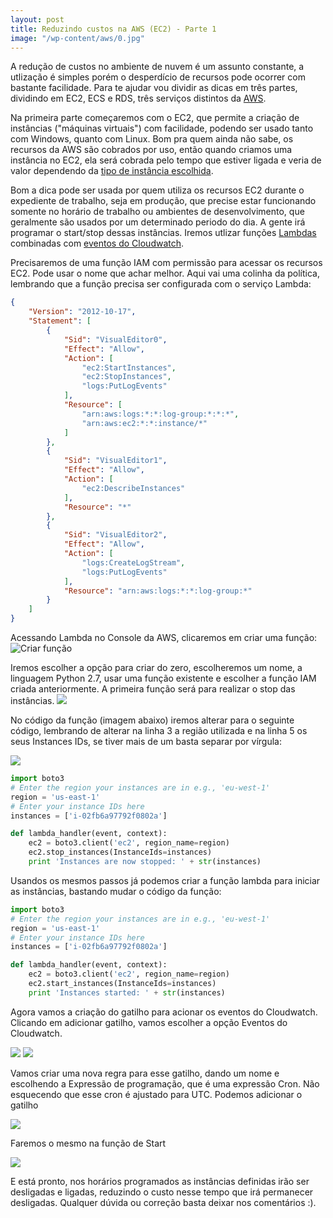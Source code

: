 ```yaml
---
layout: post
title: Reduzindo custos na AWS (EC2) - Parte 1
image: "/wp-content/aws/0.jpg"
---
```


A redução de custos no ambiente de nuvem é um assunto constante, a utlização é simples porém o desperdício de recursos pode ocorrer com bastante facilidade. Para te ajudar vou dividir as dicas em três partes, dividindo em EC2, ECS e RDS, três serviços distintos da [AWS](https://aws.amazon.com/pt/).

Na primeira parte começaremos com o EC2, que permite a criação de instâncias ("máquinas virtuais") com facilidade, podendo ser usado tanto com Windows, quanto com Linux. Bom pra quem ainda não sabe, os recursos da AWS são cobrados por uso, então quando criamos uma instância no EC2, ela será cobrada pelo tempo que estiver ligada e veria de valor dependendo da [tipo de instância escolhida](https://aws.amazon.com/pt/ec2/instance-types/).

Bom a dica pode ser usada por quem utiliza os recursos EC2 durante o expediente de trabalho, seja em produção, que precise estar funcionando somente no horário de trabalho ou ambientes de desenvolvimento, que geralmente são usados por um determinado periodo do dia. A gente irá programar o start/stop dessas instâncias. Iremos utlizar funções [Lambdas](https://aws.amazon.com/pt/lambda/) combinadas com [eventos do Cloudwatch](https://docs.aws.amazon.com/pt_br/AmazonCloudWatch/latest/events/WhatIsCloudWatchEvents.html).

Precisaremos de uma função IAM com permissão para acessar os recursos EC2. Pode usar o nome que achar melhor. Aqui vai uma colinha da política, lembrando que a função precisa ser configurada com o serviço Lambda:
```json
{
    "Version": "2012-10-17",
    "Statement": [
        {
            "Sid": "VisualEditor0",
            "Effect": "Allow",
            "Action": [
                "ec2:StartInstances",
                "ec2:StopInstances",
                "logs:PutLogEvents"
            ],
            "Resource": [
                "arn:aws:logs:*:*:log-group:*:*:*",
                "arn:aws:ec2:*:*:instance/*"
            ]
        },
        {
            "Sid": "VisualEditor1",
            "Effect": "Allow",
            "Action": [
                "ec2:DescribeInstances"
            ],
            "Resource": "*"
        },
        {
            "Sid": "VisualEditor2",
            "Effect": "Allow",
            "Action": [
                "logs:CreateLogStream",
                "logs:PutLogEvents"
            ],
            "Resource": "arn:aws:logs:*:*:log-group:*"
        }
    ]
}
```

Acessando Lambda no Console da AWS, clicaremos em criar uma função:
![Criar função](http://www.sidneiweber.com.br/wp-content/aws/1.png)

Iremos escolher a opção para criar do zero, escolheremos um nome, a linguagem Python 2.7, usar uma função existente e escolher a função IAM criada anteriormente. A primeira função será para realizar o stop das instâncias.
![](http://www.sidneiweber.com.br/wp-content/aws/2.png)

No código da função (imagem abaixo) iremos alterar para o seguinte código, lembrando de alterar na linha 3 a região utilizada e na linha 5 os seus Instances IDs, se tiver mais de um basta separar por vírgula:

![](http://www.sidneiweber.com.br/wp-content/aws/3.png)

```python
import boto3
# Enter the region your instances are in e.g., 'eu-west-1'
region = 'us-east-1'
# Enter your instance IDs here
instances = ['i-02fb6a97792f0802a']

def lambda_handler(event, context):
    ec2 = boto3.client('ec2', region_name=region)
    ec2.stop_instances(InstanceIds=instances)
    print 'Instances are now stopped: ' + str(instances)
```

Usandos os mesmos passos já podemos criar a função lambda para iniciar as instâncias, bastando mudar o código da função:
```python
import boto3
# Enter the region your instances are in e.g., 'eu-west-1'
region = 'us-east-1'
# Enter your instance IDs here
instances = ['i-02fb6a97792f0802a']

def lambda_handler(event, context):
    ec2 = boto3.client('ec2', region_name=region)
    ec2.start_instances(InstanceIds=instances)
    print 'Instances started: ' + str(instances)
```

Agora vamos a criação do gatilho para acionar os eventos do Cloudwatch. Clicando em adicionar gatilho, vamos escolher a opção Eventos do Cloudwatch.

![](http://www.sidneiweber.com.br/wp-content/aws/4.png)
![](http://www.sidneiweber.com.br/wp-content/aws/5.png)

Vamos criar uma nova regra para esse gatilho, dando um nome e escolhendo a Expressão de programação, que é uma expressão Cron. Não esquecendo que esse cron é ajustado para UTC. Podemos adicionar o gatilho

![](http://www.sidneiweber.com.br/wp-content/aws/6.png)

Faremos o mesmo na função de Start

![](http://www.sidneiweber.com.br/wp-content/aws/7.png)

E está pronto, nos horários programados as instâncias definidas irão ser desligadas e ligadas, reduzindo o custo nesse tempo que irá permanecer desligadas. Qualquer dúvida ou correção basta deixar nos comentários :).

